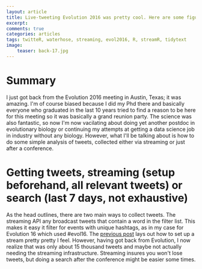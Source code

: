 ```yaml
---
layout: article
title: Live-tweeting Evolution 2016 was pretty cool. Here are some figures and advice on how to do the same for your own upcoming conference.
excerpt: 
comments: true
categories: articles
tags: twitteR, waterhose, streaming, evol2016, R, streamR, tidytext
image:
    teaser: back-17.jpg
---
```


# Summary

I just got back from the Evolution 2016 meeting in Austin, Texas; it was amazing. I'm of course biased because I did my Phd there and basically everyone who graduated in the last 10 years tried to find a reason to be here for this meeting so it was basically a grand reunion party. The science was also fantastic, so now I'm now vacilating about doing yet another postdoc in evolutionary biology or continuing my attempts at getting a data science job in industry without any biology. However, what I'll be talking about is how to do some simple analysis of tweets, collected either via streaming or just after a conference.

# Getting tweets, streaming (setup beforehand, all relevant tweets) or search (last 7 days, not exhaustive) 

As the head outlines, there are two main ways to collect tweets. The streaming API any broadcast tweets that contain a word in the filter list. This makes it easy it filter for events with unique hashtags, as in my case for Evolution 16 which used #evol16. The [previous post](http://thomas-keller.github.io/articles/using-streamr-tidytext-to-conferences-with-twitter/) lays out how to set up a stream pretty pretty I feel. However, having got back from Evolution, I now realize that was only about 15 thousand tweets and maybe not actually needing the streaming infrastructure. Streaming insures you won't lose tweets, but doing a search after the conference might be easier some times.

